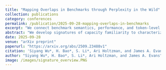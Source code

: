 ```yaml
---
title: "Mapping Overlaps in Benchmarks through Perplexity in the Wild"
collection: publications
category: conferences
permalink: /publication/2025-09-28-mapping-overlaps-in-benchmarks
excerpt: "We connect benchmark semantics, performance, and token-level perplexity signatures to uncover hidden overlaps and define new evaluation axes for LLM benchmarking."
abstract: "We develop signatures of capacity familiarity to characterize large language model (LLM) benchmarks and their meaningful overlaps. Benchmark signatures probe the capacity required for benchmark performance. We formally define them as a set of salient tokens drawn from in-the-wild, naturally authored corpora, where LLM token perplexity, reflecting more or less pre-training exposure, becomes highly predictive of LLM benchmark performance. Through a large-scale meta-evaluation, we extract benchmark signatures via stepwise forward selection with linear regressions across 32 LLMs and 88 benchmarks spanning diverse knowledge, coding, logic, instruction following, math, language, reasoning, and world modeling. Our analysis situates signatures in relation to both the semantic similarity of benchmark questions and the correlation of model performance. While performance overlaps are universally high and semantic overlaps remain confined to a narrow mid-range, benchmark signatures prove highly informative in capturing variation, overlap, and divergence. We observe overlap in knowledge and reasoning subtasks, whereas multilingual and cultural benchmarks exhibit less similarity, even compared to cross-task overlap. Notably, performance-level results are strongly influenced by benchmark-orthogonal factors such as question format, highlighting limitations in LLM generalization, the conflation of performance with ability, and issues inherent in current mainstream benchmark agreement studies. Benchmark signatures, however, remain robust to such effects. Ultimately, we identify cross-functional overlaps across logic, math, language, instruction following, and world modeling, with coding emerging as the least overlapping domain. Together, these findings provide mechanistic insights into benchmark validity and LLM sensitivities, and sketch the underlying landscape of interconnected LLM capabilities."
date: 2025-09-28
venue: "arXiv preprint"
paperurl: "https://arxiv.org/abs/2509.23488v1"
citation: 'Siyang Wu*, H. Bao*, S. Li*, Ari Holtzman, and James A. Evans. (2025). <i>Mapping Overlaps in Benchmarks through Perplexity in the Wild.</i> arXiv:2509.23488v1.'
author: "Siyang Wu*, H. Bao*, S. Li*, Ari Holtzman, and James A. Evans"
image: /images/signature_overview.PNG
---
```



